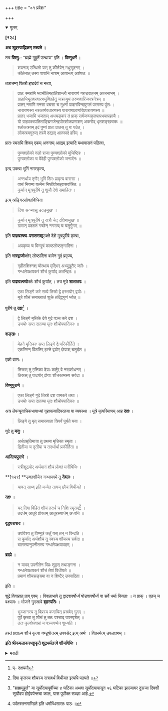 +++
title = "०१ प्रवेशः"

+++

<details open><summary>मूलम्</summary>

**[१२८]**

**अथ शूद्रस्याह्निकम् उच्यते ।**

तत्र **विष्णुः** : “ब्राह्मे मुहूर्ते उत्थाय” इति । **विष्णुधर्मे** ।

> शयनाद् उत्थितो यस् तु कीर्तयेन् मधुसूदनम् ।  
कीर्तनात् तस्य पापानि नाशम् आयान्त्य् अशेषतः ॥

तत्राचम्य् पितरौ इष्टदेवं च नत्वा, 

> प्रातः स्मरामि भवभीतिमहार्तिशान्त्यै नारायणं गरुडवाहनम् अब्जनाभम् ।  
ग्राहाभिभूतवरवारणमुक्तिहेतुं चक्रायुधं तरुणवारिजपत्रनेत्रम् ॥  
प्रातर् नमामि मनसा वचसा च मूर्ध्ना पादारविन्दयुगलं परमस्य पुंसः ।  
नारायणस्य नरकार्णवतारणस्य पारायणप्रवणविप्रपरायणस्य ॥  
प्रातर् भजामि भजताम् अभयङ्करं तं प्राक् सर्वजन्मकृतपापभयापहत्यै ।  
यो ग्राहवक्त्रपतिताङ्घ्रिगजेन्द्रघोरशोकप्रणाशम् अकरोद् धृतशङ्खचक्रः ॥  
श्लोकत्रयम् इदं पुण्यं प्रातः प्रातस् तु यः पठेत् ।  
लोकत्रयगुरुस् तस्मै दद्याद् आत्मपदं हरिम् ॥

प्रातः स्मरामि शिवम् एकम् अनन्तम् आद्यम् इत्यादि यथावासनं पठित्वा,

> पुण्यश्लोको नलो राजा पुण्यश्लोको युधिष्ठिरः ।  
पुण्यश्लोका च वैदेही पुण्यश्लोको जनार्दनः ॥

इत्य् उक्त्वा भूमिं नमस्कृत्य, 

> अन्तर्धाय तृणैर् भूमिं शिरः प्रावृत्य वाससा ।  
वाचं नियम्य यत्नेन निष्ठीवोच्छ्वासवर्जितः ॥  
कुर्यान् मूत्रपुरीषे तु शुचौ देशे समाहितः ।

इत्य् अङ्गिरसोक्तविधिना

> दिवा सन्ध्यासु उदङ्मुखः ।

> कुर्यान् मूत्रपुरीषे तु रात्रौ चेद् दक्षिणामुखः ॥  
ग्रामात् पदशतं गच्छेन् नगराच् च चतुर्गुणम् ॥ 

इति **याज्ञवल्क्य-पराशराद्य्**उक्ते देशे मूत्रपुरीषे कृत्वा, 

> अपकृष्य च विण्मूत्रं काष्ठलोष्ठतृणादिना ।

इति **भारद्वाजो**क्तेर् लोष्ठादिना वामेन गुदं प्रमृज्य,

> गृहीतशिश्नश् चोत्थाय मृद्भिर् अभ्युद्धृतैर् जलैः ।  
गन्धलेपक्षयकरं शौचं कुर्याद् अतन्द्रितः ॥

इति **याज्ञवल्क्यो**क्तेः शौचं कुर्यात् । तत्र मूत्रे **शातातपः** ।

> एका लिङ्गे करे सव्ये तिस्रो द्वे हस्तयोर् द्वयोः ।  
मूत्रे शौचं समाख्यातं शुक्रे तद्द्विगुणं भवेत् ॥

पुरीषे तु **दक्षः**[^२८] ।

[^२८]:
     प्- दक्षयमौ

> द्वे लिङ्गे मृत्तिके देये गुदे पञ्च करे दश ।  
उभयोः सप्त दातव्या मृदः शौचोपपादिकाः ॥

**शङ्खः** ।

> मेहने मृत्तिकाः सप्त लिङ्गे द्वे परिकीर्तिते ।  
एकस्मिन् विंशतिर् हस्ते द्वयोर् ज्ञेयाश् चतुर्दश ॥

एको वासः ।

> तिस्रस् तु मृत्तिका देयाः कर्तुर् वै नखशोधनम् ।  
तिस्रस् तु पादयोर् ज्ञेयाः शौचकामस्य सर्वदा ॥

**विष्णुपुराणे** ।

> एका लिङ्गे गुदे तिस्रो दश वामकरे तथा ।  
उभयोः सप्त दातव्या मृदः शौचोपपादिकाः ॥

अत्र लेपन्यूनाधिकभावाभ्यां गृहापत्यादिपरतया वा व्यवस्था । मूत्रे मृत्परिमाणम् आह **दक्षः** ।

> लिङ्गे तु मृत् समाख्याता त्रिपर्वं पूर्यते यया ।

गुदे तु **मनुः** ।

> अर्धप्रसृतिमात्रा तु प्रथमा मृत्तिका स्मृता ।  
द्वितीया च तृतीया च तदर्धार्धा प्रकीर्तिता ॥

**आदित्यपुराणे** ।

> स्त्रीशूद्रयोर् अर्धमानं शौचं प्रोक्तं मनीषिभिः ।

**[१२९] **उक्तशौचेन गन्धापगमे तु **देवलः** ।

> यावत् साध्व् इति मन्येत तावच् छौचं विधीयते ।

**दक्षः** ।

> यद् दिवा विहितं शौचं तदर्धं च निशि स्मृतम्[^१] ।  
तदर्धम् आतुरे प्रोक्तम् आतुरस्यार्धम् अध्वनि ॥

[^१]: दिवा कृतस्य शौचस्य रात्रावर्धं विधीयत इत्यपि पठ्यते ॥

**वृद्धपराशरः** ।

> उपविश्य तु विण्मूत्रं कर्तुं यस् तन् न विन्दति ।  
स कुर्याद् अर्धशौचं तु स्वस्य शौचस्य सर्वदा ॥  
बालस्यानुपनीतस्य गन्धलेपक्षयावहम् ।

**ब्राह्मे** ।

> न यावद् उपनीतेन विप्रः शूद्रस् तथाङ्गना ।  
गन्धलेपक्षयकरं शौचं तेषां विधीयते ॥  
प्रमाणं शौचसङ्ख्या वा न शिष्टैर् उपपादिता । 

इति ।

शूद्रे विवाहात् प्राग् एवम् । विवाहाभावे तु द्वादशवर्षोर्ध्वं षोडशवर्षोर्ध्वं वा सर्वे धर्मा नियताः । न प्राक् । एतच् च वक्ष्यामः । भोजने गुदस्रावे **बृहस्पतिः** ।

> भुञ्जानस्य तु विप्रस्य कदाचित् प्रस्रवेद् गुदम् ।  
पूर्वं कृत्वा तु शौचं तु ततः पश्चाद् उपस्पृशेत् ॥  
ततः कृत्वोपवासं च पञ्चगव्येन शुध्यति ।

हस्तं प्रक्षाल्य शौचं कृत्वा गण्डूषोत्तरम् उपवसेद् इत्य् अर्थः । विप्रस्येत्य् उपलक्षणम् ।

**इति श्रीकमलाकरभट्टकृते शूद्रधर्मतत्त्वे शौचविधिः ।**
</details>

<details><summary>मराठी</summary>

अथ तृतीयप्रकरणम् 

यानन्तर शूद्राचे प्रातःकृत्य साङ्गतो. 

याविषयी विष्णु ह्मणतो की,-"ब्राह्ममुहूर्ती[^२] उठून आत्महित चिन्तावें."विष्णुधर्मात " जो पूर्वोक्तकाली (पहाण्टेस ४ घटका रात्रीस) अन्थरुणावरून उठून, विष्णूचे नामसङ्कीर्तन करितो त्याची त्या कीर्तनेङ्करून सर्व पापें नाश पावतात" असे साङ्गितले आहे. 

[^२]: "ब्राह्ममुहूर्त" या सूर्योदयापूर्वीच्या ४ घटिका अथवा सूर्योदयापासून ५६ घटिका झाल्यावर दुसऱ्या दिवशी सूर्योदय होईपर्यन्तचा काल, यास पूर्वोक्त सञ्ज्ञा आहे.

त्या प्रमाणे उठून आचमन करून मातापितर, व इष्टदेवता याम्स नमस्कार करून,-"प्रातः स्मरामि भवभी." हे श्लोक ह्मणून,-"प्रातः स्मरामि शिवमे०"हे श्लोक ह्मणण्यास अवकाश असल्यास ह्मणावे. नन्तर--, 

> पुण्यश्लोको नलो राजा पुण्यश्लोको युधिष्ठिरः ॥  
पुण्यश्लोका च वैदेही पुण्यश्लोको जनार्दनः ॥ १ ॥  

हा श्लोक ह्मणून, 

> समुद्रवसने देवि पर्वतस्तनमण्डले[^३] ॥  
विष्णुपत्नि नमस्तुभ्यं पादस्पर्शं क्षमस्व मे ॥१॥ 

[^३]: पर्वतस्तनमाण्डिते इति धर्माब्धिसारतः पाठः ॥ 

या मन्त्राने भूमीस नमस्कार करावा. नन्तर "भूमीवर गवत घालून, वस्त्राने बुर्खा घेऊन, यत्नाने वानियम करून, श्वास न सोडताम्, मलविसर्जन करावे. तें शुद्ध प्रदेशाम्त स्वस्थ अन्तःकरणाने करावे. मूत्रविसर्जनही असेम्च करावें "याप्रमाणे आङ्गिरसोक्त वि धीनेम्- "दिवसा, व सन्ध्याकाली उत्तराभिमुख; आणि रात्री दक्षिणाभिमुख मूत्र, व पु रीष विसर्जन करावेम्. ते गावापासून १००, नगरापासून ४ ० ०शे पावलें दूर जाऊन तेथे करावें," असें याज्ञवल्क्य, व पराशर इत्यादिकान्नी उक्त प्रदेशाम्त मूत्र पुरीष विसर्जन करून, "लाकूड ढेकूळ किंवा गवत यान्नी मूत्रपुरीपाञ्चे अपकर्षण करावें (गुद पुसावें )." अमें भरदाजाने साङ्गितले आहे ह्मणून, वेङ्कुळादिक घेऊन डाव्या हस्ताने गुदप्रमार्जन करून, "हाताम्त इन्द्रिय (*)धरून तेथून उठून, मातीने व वेगळे घेतलेल्या उदकाने दुर्गधी जाईल असें शौच करावें (धुवावें ). आळस करूं नये," असें याज्ञवल्क्याने झटले आहे. ह्मणून उक्तविधीने शौच करावेम्. केवळ मूत्रविसर्जन केल्यास शौचाविषयी शातातप - णतो की,- “एकवेळ लिङ्गास, ३ वेळ डाव्या हातास, २ वेळ दोनी हाताम्स मृत्तिका लावून धुवावे. रेत पतन झाल्यास याच्या दुप्पट शौच करावें." पुरीषविर्जन केले असतां तर दक्ष व यम ह्मणतात की,-" लिङ्गास २ वेळ गुदास ५ वेळ, डाव्या हस्तास १० वेळ, दोनी पायाम्स ७ । ७ वेळ मृत्तिका लावून प्रक्षालन करावें." शङ्ख ह्मणतो की-“गुदास ७ वेळ, लिङ्गास २ वेळ डाव्या हातास २० वेळ, दोनी हाताम्स १४ वेळ, व ३ वेळ मृत्तिका लावून नखशोधन करावेम्, आणि ३ वेळ दोन्ही पायाम्स लावून प्रक्षालन करावें." विष्णुपुराणाम्त " १ वेळ लिङ्गास, ३ वेळ गुदास, १० वेळ डाव्या हातास, दोनी हाताम्स ७ । ७ वेळ मृ० लावावी" असे साङ्गितले आहे. येथे परस्पर भिन्न मताञ्चे एकीकरण करून, मळाचा कमी किंवा अधिकपणा पाहून, व घरी किंवा प्रवासाम्त इत्यादि पाहून व्यवस्था करावी. मूत्रशौ चास मृत्तिकेचे प्रमाण दक्षाने साङ्गितले आहे. जसे-"लिङ्गास त्याच्या ३ वेळ पर्वापर्यम्त ला वण्यास पुरेल अशी घ्यावी." गुदास लावण्याविषयीं मृत्तिका किती घ्यावी तें मनु साम्. गतो,-" अर्धापसा प्रथम, २ री तदर्ध, ३ री तदर्थ मृत्तिका प्यावी." आदित्यपुरा णान्त-" स्त्रीशूद्रान्नी पूर्वोक्त शौचान्तून अर्ध करावे असे धर्मज्ञान्नी साङ्गितले आहे." उक्त शौचानें गन्धी न गेल्यास-देवल ह्मणतो की,-दुर्गन्धी जाण्याकरितां शौच करावेम्. " जोपर्यम्त दुर्गन्धी आहे असे वाटेल तोपर्यम्त शौच करावें." दक्ष ह्मणतो की, "दिवमा में उक्त आहे त्याच्या निमें रात्रीम्, व तदर्ध आतुराने, आणि तदर्थ मार्गस्थानं शौच क रावें.' पराशर ह्मणतो-" जो बसून विष्ठामूत्रविसर्जन करण्यास जाणत नाही त्याने आपल्यास ज्या वेळी जितकें शौच साङ्गितले असेल त्याचे अर्ध करावेम्. बालक व अ. नुपनीत यान्नी दुर्गम्ध व मल जाई तो शौच करावें." ब्राह्मपुराणान्त-"जोपर्यम्त ब्राह्म णाचे उपनयन झाले नाही तोपर्यम्त त्याने आणि शूद्र, व स्त्रिया यान्नी गन्ध, व मल दूर होईल असें शौच करावे. त्यास मातीचे प्रमाण, शौचाची सङ्ख्या, ही शिष्टान्नी मां गितली नाहीत," असे साङ्गितले आहे. ह्या वचनाम्त शूद्रांविषयी पूर्वनियम नाहीं अमें मटले आहे ते विवाहाच्या पूर्वी लागू आहे. तो झाल्यावर अथवा १२ किंवा १६ वर्षी. नन्तर त्याम्स सर्व धर्म आवश्यक आहेत. तत्पूर्वी मात्र नाहीत हे पुढे साङ्गू. भोजनकाली गुदलाव झाला असतां बृहस्पति ह्मणतो की,-"भोजन करणान्या ब्राह्मणाचे गुद कदा चित् स्रवल्यास त्याने प्रथम शौच करून मग आचमन करून त्या दिवशी उपवास करून पञ्चगव्य प्राशन केल्याने तो शुद्ध होतो; अर्थात् प्रथम हात धुवून नन्तर शौच करून १६ चूळ भरल्यावर उपवास करावा असे सिद्ध होते. " या वचनाम्त विप्राचे असें झटले आहे; ते केवळ उपलक्षण आहे. शूद्रानेही असेम्च करावेम्, हे अर्थात् सिद्ध होते. 

इति शूद्रधर्मतत्त्वप्रकाशे शूद्रस्य शौचविधिः ॥ 

</details>